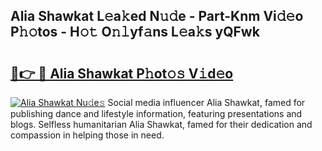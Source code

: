 ## Alia Shawkat L𝚎a𝚔ed N𝚞𝚍e - Part-Knm Vi𝚍𝚎o P𝚑𝚘tos - H𝚘𝚝 O𝚗𝚕yf𝚊ns L𝚎a𝚔s yQFwk

# <h2><a href="http://kfdpve.oniu.top/?m=Alia+Shawkat">🔗👉 🔴 Alia Shawkat P𝚑ot𝚘𝚜 V𝚒d𝚎o</a></h2>

[![Alia Shawkat Nu𝚍e𝚜](https://i.imgur.com/0qMVB7G.gif)](http://kfdpve.oniu.top/?m=Alia+Shawkat)
Social media influencer Alia Shawkat, famed for publishing dance and lifestyle information, featuring presentations and blogs. Selfless humanitarian Alia Shawkat, famed for their dedication and compassion in helping those in need.  
